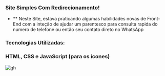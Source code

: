 ### Site Simples Com Redirecionamento!

- ** Neste Site, estava praticando algumas habilidades novas de Front-End com a inteção de ajudar um parentesco para consulta rapida do numero de telefone ou então seu contato direto no WhatsApp 

### Tecnologias Utilizadas:

### HTML, CSS e JavaScript (para os ícones)

![gh](https://github.com/TFleeks/Rocha_Materiais/assets/172528140/933ce79f-2774-4e4d-8167-54e2ff23df49)
